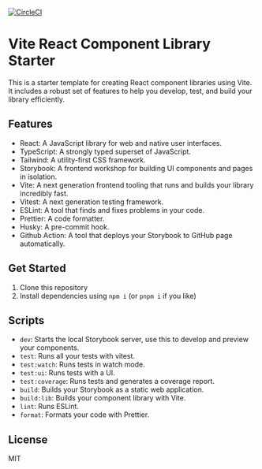 [![CircleCI](https://dl.circleci.com/status-badge/img/circleci/G8HX4qTKi5asXarNFQdLZA/UDShzr9qHjnNQLiUsC4f6K/tree/main.svg?style=svg)](https://dl.circleci.com/status-badge/redirect/circleci/G8HX4qTKi5asXarNFQdLZA/UDShzr9qHjnNQLiUsC4f6K/tree/main)

# Vite React Component Library Starter

This is a starter template for creating React component libraries using Vite. It includes a robust set of features to help you develop, test, and build your library efficiently.

## Features

- React: A JavaScript library for web and native user interfaces.
- TypeScript: A strongly typed superset of JavaScript.
- Tailwind: A utility-first CSS framework.
- Storybook: A frontend workshop for building UI components and pages in isolation.
- Vite: A next generation frontend tooling that runs and builds your library incredibly fast.
- Vitest: A next generation testing framework.
- ESLint: A tool that finds and fixes problems in your code.
- Prettier: A code formatter.
- Husky: A pre-commit hook.
- Github Action: A tool that deploys your Storybook to GitHub page automatically.

## Get Started

1. Clone this repository
2. Install dependencies using `npm i` (or `pnpm i` if you like)

## Scripts

- `dev`: Starts the local Storybook server, use this to develop and preview your components.
- `test`: Runs all your tests with vitest.
- `test:watch`: Runs tests in watch mode.
- `test:ui`: Runs tests with a UI.
- `test:coverage`: Runs tests and generates a coverage report.
- `build`: Builds your Storybook as a static web application.
- `build:lib`: Builds your component library with Vite.
- `lint`: Runs ESLint.
- `format`: Formats your code with Prettier.

## License

MIT

